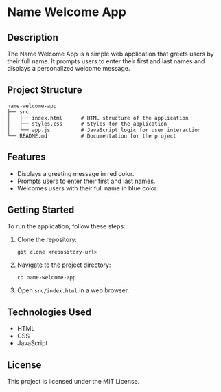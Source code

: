 # Name Welcome App

## Description
The Name Welcome App is a simple web application that greets users by their full name. It prompts users to enter their first and last names and displays a personalized welcome message.

## Project Structure
```
name-welcome-app
├── src
│   ├── index.html      # HTML structure of the application
│   ├── styles.css      # Styles for the application
│   └── app.js          # JavaScript logic for user interaction
└── README.md           # Documentation for the project
```

## Features
- Displays a greeting message in red color.
- Prompts users to enter their first and last names.
- Welcomes users with their full name in blue color.

## Getting Started
To run the application, follow these steps:

1. Clone the repository:
   ```
   git clone <repository-url>
   ```

2. Navigate to the project directory:
   ```
   cd name-welcome-app
   ```

3. Open `src/index.html` in a web browser.

## Technologies Used
- HTML
- CSS
- JavaScript

## License
This project is licensed under the MIT License.